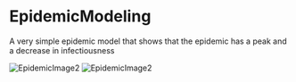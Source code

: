 # EpidemicModeling
A very simple epidemic model that shows that the epidemic has a peak and a decrease in infectiousness

![EpidemicImage2](https://user-images.githubusercontent.com/55646391/130346581-ae07eec4-c311-4f4a-8a16-254c17b5ee40.png)
![EpidemicImage2](https://user-images.githubusercontent.com/55646391/168592139-5f9618cd-56c4-4434-805d-58d4c55d7b12.png)